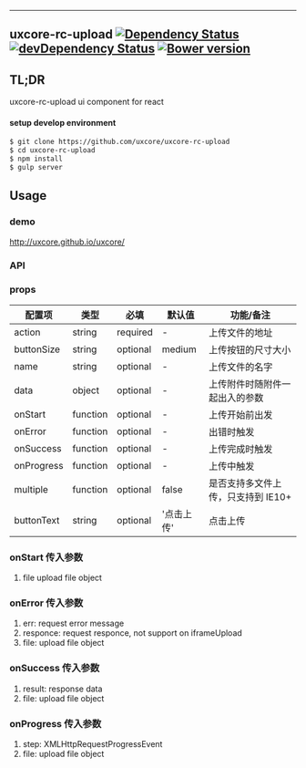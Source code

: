 ---

## uxcore-rc-upload [![Dependency Status](http://img.shields.io/david/uxcore/uxcore-rc-upload.svg?style=flat-square)](https://david-dm.org/uxcore/uxcore-rc-upload) [![devDependency Status](http://img.shields.io/david/dev/uxcore/uxcore-rc-upload.svg?style=flat-square)](https://david-dm.org/uxcore/uxcore-rc-upload#info=devDependencies) [![Bower version](https://badge.fury.io/bo/uxcore-rc-upload.svg)](http://badge.fury.io/bo/uxcore-rc-upload)

## TL;DR

uxcore-rc-upload ui component for react

#### setup develop environment

```sh
$ git clone https://github.com/uxcore/uxcore-rc-upload
$ cd uxcore-rc-upload
$ npm install
$ gulp server
```

## Usage

### demo
http://uxcore.github.io/uxcore/

### API

### props

| 配置项 | 类型 | 必填 | 默认值 | 功能/备注 |
|---|---|---|---|---|
|action|string|required|-|上传文件的地址|
|buttonSize|string|optional|medium|上传按钮的尺寸大小|
|name|string|optional|-|上传文件的名字|
|data|object|optional|-|上传附件时随附件一起出入的参数|
|onStart|function|optional|-|上传开始前出发|
|onError|function|optional|-|出错时触发|
|onSuccess|function|optional|-|上传完成时触发|
|onProgress|function|optional|-|上传中触发|
|multiple|function|optional|false|是否支持多文件上传，只支持到 IE10+|
|buttonText|string|optional|'点击上传'|点击上传|

### onStart 传入参数

1. file upload file object


### onError 传入参数

1. err: request error message
2. responce: request responce, not support on iframeUpload
3. file: upload file object


### onSuccess 传入参数

1. result: response data
2. file: upload file object

### onProgress 传入参数

1. step: XMLHttpRequestProgressEvent
2. file: upload file object

